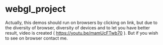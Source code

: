 # webgl_project
Actually, this demos should run on browsers by clicking on link, but due to the diversity of browser, diversity of devices and to   let you have better result, video is created ( https://youtu.be/mamUcFTwb70 ). But if you wish to see on browser contact me.
